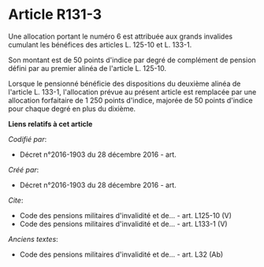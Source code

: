 # Article R131-3

Une allocation portant le numéro 6 est attribuée aux grands invalides cumulant les bénéfices des articles L. 125-10 et L.
133-1.

Son montant est de 50 points d'indice par degré de complément de pension défini par au premier alinéa de l'article L. 125-10.

Lorsque le pensionné bénéficie des dispositions du deuxième alinéa de l'article L. 133-1, l'allocation prévue au présent
article est remplacée par une allocation forfaitaire de 1 250 points d'indice, majorée de 50 points d'indice pour chaque
degré en plus du dixième.

**Liens relatifs à cet article**

_Codifié par_:

  - Décret n°2016-1903 du 28 décembre 2016 - art.

_Créé par_:

  - Décret n°2016-1903 du 28 décembre 2016 - art.

_Cite_:

  - Code des pensions militaires d'invalidité et de... - art. L125-10 (V)
  - Code des pensions militaires d'invalidité et de... - art. L133-1 (V)

_Anciens textes_:

  - Code des pensions militaires d'invalidité et de... - art. L32 (Ab)
